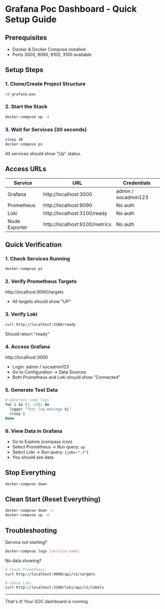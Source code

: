 # Grafana Poc Dashboard - Quick Setup Guide

## Prerequisites
- Docker & Docker Compose installed
- Ports 3000, 9090, 9100, 3100 available

## Setup Steps

### 1. Clone/Create Project Structure
```bash
cd grafana-poc
```

### 2. Start the Stack
```bash
docker-compose up -d
```

### 3. Wait for Services (30 seconds)
```bash
sleep 30
docker-compose ps
```
All services should show "Up" status.

## Access URLs

| Service | URL | Credentials |
|---------|-----|-------------|
| Grafana | http://localhost:3000 | admin / socadmin123 |
| Prometheus | http://localhost:9090 | No auth |
| Loki | http://localhost:3100/ready | No auth |
| Node Exporter | http://localhost:9100/metrics | No auth |

## Quick Verification

### 1. Check Services Running
```bash
docker-compose ps
```

### 2. Verify Prometheus Targets
http://localhost:9090/targets
- All targets should show "UP"

### 3. Verify Loki
```bash
curl http://localhost:3100/ready
```
Should return "ready"

### 4. Access Grafana
http://localhost:3000
- Login: admin / socadmin123
- Go to Configuration → Data Sources
- Both Prometheus and Loki should show "Connected"

### 5. Generate Test Data
```bash
# Generate some logs
for i in {1..10}; do
  logger "Test log message $i"
  sleep 1
done
```

### 6. View Data in Grafana
- Go to Explore (compass icon)
- Select Prometheus → Run query: `up`
- Select Loki → Run query: `{job=~".+"}`
- You should see data

## Stop Everything
```bash
docker-compose down
```

## Clean Start (Reset Everything)
```bash
docker-compose down -v
docker-compose up -d
```

## Troubleshooting

Service not starting?
```bash
docker-compose logs [service-name]
```

No data showing?
```bash
# Check Prometheus
curl http://localhost:9090/api/v1/targets

# Check Loki
curl http://localhost:3100/loki/api/v1/labels
```

---
That's it! Your SOC dashboard is running.
